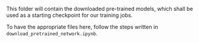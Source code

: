 This folder will contain the downloaded pre-trained models, which shall be used as a starting checkpoint for our training jobs.

To have the appropriate files here, follow the steps written in `download_pretrained_network.ipynb`.
